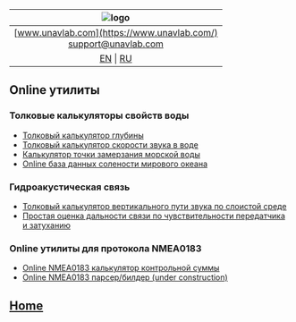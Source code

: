 | ![logo](https://ucnl.github.io/documentation/sm_logo.png) |
| :---: |
| [www.unavlab.com](https://www.unavlab.com/) <br/> [support@unavlab.com](mailto:support@unavlab.com) |
| [EN](README.md) \| [RU](README_RU.md) |

## Online утилиты
### Толковые калькуляторы свойств воды
* [Толковый калькулятор глубины](https://alekunderwater.github.io/proper_depth_calculator.html)
* [Толковый калькулятор скорости звука в воде](https://alekunderwater.github.io/proper_speed_of_sound_calculator.html)
* [Калькулятор точки замерзания морской воды](https://alekunderwater.github.io/seawater_freezing_point_calculator.html)
* [Online база данных солености мирового океана](https://alekunderwater.github.io/world_salinity_db.html)

### Гидроакустическая связь
* [Толковый калькулятор вертикального пути звука по слоистой среде](https://alekunderwater.github.io/proper_vsound_distance_calculator.html)
* [Простая оценка дальности связи по чувствительности передатчика и затуханию](https://alekunderwater.github.io/simple_prop_distance_estimation.html)

### Online утилиты для протокола NMEA0183
* [Online NMEA0183 калькулятор контрольной суммы](https://alekunderwater.github.io/nmea0183_checksum_calculator.html)
* [Online NMEA0183 парсер/билдер (under construction)](https://ucnl.github.io/Docs/)

## [Home](README.md)
